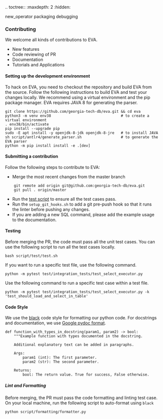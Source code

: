 .. toctree::
   :maxdepth: 2
   :hidden:

   new_operator
   packaging
   debugging


###  Contributing

We welcome all kinds of contributions to EVA.
- New features
- Code reviewing of PR
- Documentation 
- Tutorials and Applications

#### Setting up the development environment
To hack on EVA, you need to checkout the repository and build EVA from the source.
Follow the following instructions to build EVA and test your changes locally.
We recommend using a virtual environment and the pip package manager. EVA requires JAVA 8 for generating the parser.
```
git clone https://github.com/georgia-tech-db/eva.git && cd eva
python3 -m venv env38                                # to create a virtual environment
. env38/bin/activate
pip install --upgrade pip
sudo -E apt install -y openjdk-8-jdk openjdk-8-jre   # to install JAVA
sh script/antlr4/generate_parser.sh                  # to generate the EVA parser
python -m pip install install -e .[dev]
```

#### Submitting a contribution
Follow the following steps to contribute to EVA:
* Merge the most recent changes from the master branch 
```
    git remote add origin git@github.com:georgia-tech-db/eva.git
    git pull . origin/master
```
* Run the [test script](#testing) to ensure all the test cases pass.
* Run the `setup_git_hooks.sh` to add a git pre-push hook so that it runs the linter before pushing any changes.
* If you are adding a new SQL command, please add the example usage to the documentation. 

#### Testing
<a name="testing"></a>
Before merging the PR, the code must pass all the unit test cases. You can use the following script to run all the test cases locally.
```
bash script/test/test.sh
```
If you want to run a specific test file, use the following command.
```
python -m pytest test/integration_tests/test_select_executor.py
```
Use the following command to run a specific test case within a test file.
```
python -m pytest test/integration_tests/test_select_executor.py -k 'test_should_load_and_select_in_table'
```

#### Code Style
We use the [black](https://github.com/psf/black) code style for formatting our python code. For docstrings and documentation, we use [Google pydoc format](https://sphinxcontrib-napoleon.readthedocs.io/en/latest/example_google.html).

```
def function_with_types_in_docstring(param1, param2) -> bool:
    """Example function with types documented in the docstring.

    Additional explanatory text can be added in paragraphs.

    Args:
        param1 (int): The first parameter.
        param2 (str): The second parameter.

    Returns:
        bool: The return value. True for success, False otherwise.

```

##### Lint and Formatting
Before merging, the PR must pass the code formatting and linting test case.
On your local machine, run the following script to auto-format using `black`

```
python script/formatting/formatter.py 
```
